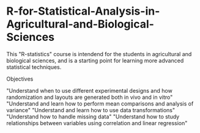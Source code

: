 # R-for-Statistical-Analysis-in-Agricultural-and-Biological-Sciences
This "R-statistics" course is intendend for the students in agricultural and biological sciences, and is a starting point for learning more advanced statistical techniques.

Objectives

  "Understand when to use different experimental designs and how randomization and layouts are generated     both in vivo and in vitro"
  "Understand and learn how to perform mean comparisons and analysis of variance"
  "Understand and learn how to use data transformations"
  "Understand how to handle missing data"
  "Understand how to study relationships between variables using correlation and linear regression"
